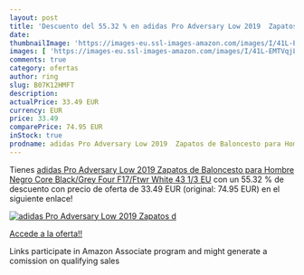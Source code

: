 ```yaml
---
layout: post
title: 'Descuento del 55.32 % en adidas Pro Adversary Low 2019  Zapatos d'
date: 
thumbnailImage: 'https://images-eu.ssl-images-amazon.com/images/I/41L-EMTVqjL._SL200_.jpg'
images: [ 'https://images-eu.ssl-images-amazon.com/images/I/41L-EMTVqjL._SL200_.jpg' ]
comments: true
category: ofertas
author: ring
slug: B07K12HMFT
description:
actualPrice: 33.49 EUR
currency: EUR
price: 33.49
comparePrice: 74.95 EUR
inStock: true
prodname: adidas Pro Adversary Low 2019  Zapatos de Baloncesto para Hombre  Negro Core Black/Grey Four F17/Ftwr White  43 1/3 EU
---
```


Tienes [adidas Pro Adversary Low 2019  Zapatos de Baloncesto para Hombre  Negro Core Black/Grey Four F17/Ftwr White  43 1/3 EU](https://www.amazon.es/dp/B07K12HMFT/?tag=tolees-21) con un 55.32 % de descuento con precio de oferta de 33.49 EUR (original: 74.95 EUR) en el siguiente enlace!

[![adidas Pro Adversary Low 2019  Zapatos d](https://images-eu.ssl-images-amazon.com/images/I/41L-EMTVqjL._SL200_.jpg)](https://www.amazon.es/dp/B07K12HMFT/?tag=tolees-21)

[Accede a la oferta!!](https://www.amazon.es/dp/B07K12HMFT/?tag=tolees-21)

Links participate in Amazon Associate program and might generate a comission on qualifying sales


